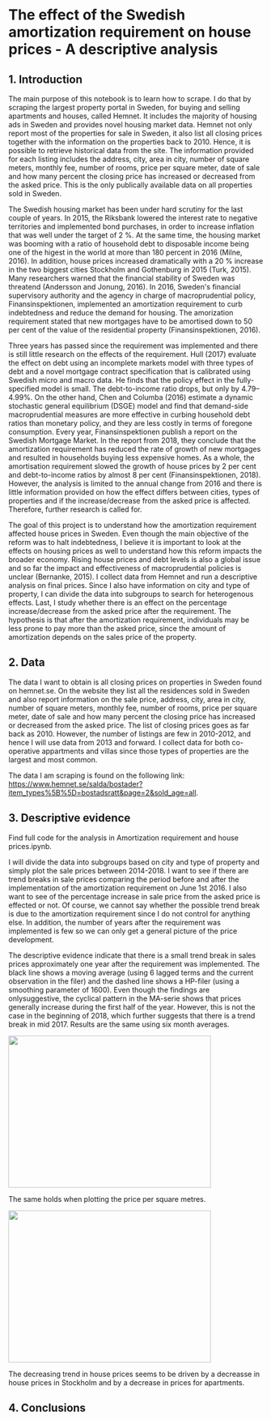 # The effect of the Swedish amortization requirement on house prices - A descriptive analysis

## 1. Introduction 

The main purpose of this notebook is to learn how to scrape. I do that by scraping the largest property portal in Sweden, for buying and selling apartments and houses, called Hemnet. It includes the majority of housing ads in Sweden and provides novel housing market data. Hemnet not only report most of the properties for sale in Sweden, it also list all closing prices together with the information on the properties back to 2010. Hence, it is possible to retrieve historical data from the site. The information provided for each listing includes the address, city, area in city, number of square meters, monthly fee, number of rooms, price per square meter, date of sale and how many percent the closing price has increased or decreased from the asked price. This is the only publically available data on all properties sold in Sweden. 

The Swedish housing market has been under hard scrutiny for the last couple of years. In 2015, the Riksbank lowered the interest rate to negative territories and implemented bond purchases, in order to increase inflation that was well under the target of 2 %. At the same time, the housing market was booming with a ratio of household debt to disposable income being one of the higest in the world at more than 180 percent in 2016 (Milne, 2016). In addition, house prices increased dramatically with a 20 % increase in the two biggest cities Stockholm and Gothenburg in 2015 (Turk, 2015). Many researchers warned that the financial stability of Sweden was threatend (Andersson and Jonung, 2016). In 2016, Sweden's financial supervisory authority and the agency in charge of macroprudential policy, Finansinspektionen, implemented an amortization requirement to curb indebtedness and reduce the demand for housing. The amorization requirement stated that new mortgages have to be amortised down to 50 per cent of the value of the residential property (Finansinspektionen, 2016). 

Three years has passed since the requirement was implemented and there is still little research on the effects of the requirement. Hull (2017) evaluate the effect on debt using an incomplete markets model with three types of debt and a novel mortgage contract specification that is calibrated using Swedish micro and macro data. He finds that the policy effect in the fully-specified model is small. The debt-to-income ratio drops, but only by 4.79–4.99%. On the other hand, Chen and Columba (2016) estimate a dynamic stochastic general equilibrium (DSGE) model and find that demand-side macroprudential measures are more effective in curbing household debt ratios than monetary policy, and they are less costly in terms of foregone consumption. Every year, Finansinspektionen publish a report on the Swedish Mortgage Market. In the report from 2018, they conclude that the amortization requirement has reduced the rate of growth of new mortgages and resulted in households buying less expensive homes. As a whole, the amortisation requirement slowed the growth of house prices by 2 per cent and debt-to-income ratios by almost 8 per cent (Finansinspektionen, 2018). However, the analysis is limited to the annual change from 2016 and there is little information provided on how the effect differs between cities, types of properties and if the increase/decrease from the asked price is affected. Therefore, further research is called for.   

The goal of this project is to understand how the amortization requirement affected house prices in Sweden. Even though the main objective of the reform was to halt indebtedness, I believe it is important to look at the effects on housing prices as well to understand how this reform impacts the broader economy. Rising house prices and debt levels is also a global issue and so far the impact and effectiveness of macroprudential policies is unclear (Bernanke, 2015). I collect data from Hemnet and run a descriptive analysis on final prices. Since I also have information on city and type of property, I can divide the data into subgroups to search for heterogenous effects. Last, I study whether there is an effect on the percentage increase/decrease from the asked price after the requirement. The hypothesis is that after the amortization requirement, individuals may be less prone to pay more than the asked price, since the amount of amortization depends on the sales price of the property.

## 2. Data

The data I want to obtain is all closing prices on properties in Sweden found on hemnet.se. On the website they list all the residences sold in Sweden and also report information on the sale price, address, city, area in city, number of square meters, monthly fee, number of rooms, price per square meter, date of sale and how many percent the closing price has increased or decreased from the asked price. The list of closing prices goes as far back as 2010. However, the number of listings are few in 2010-2012, and hence I will use data from 2013 and forward. I collect data for both co-operative appartments and villas since those types of properties are the largest and most common. 

The data I am scraping is found on the following link: https://www.hemnet.se/salda/bostader?item_types%5B%5D=bostadsratt&page=2&sold_age=all.  

## 3. Descriptive evidence

Find full code for the analysis in Amortization requirement and house prices.ipynb.

I will divide the data into subgroups based on city and type of property and simply plot the sale prices between 2014-2018. I want to see if there are trend breaks in sale prices comparing the period before and after the implementation of the amortization requirement on June 1st 2016. I also want to see of the percentage increase in sale price from the asked price is effected or not. Of course, we cannot say whether the possible trend break is due to the amortization requirement since I do not control for anything else. In addition, the number of years after the requirement was implemented is few so we can only get a general picture of the price development.

The descriptive evidence indicate that there is a small trend break in sales prices approximately one year after the requirement was implemented. The black line shows a moving average (using 6 lagged terms and the current observation in the filer) and the dashed line shows a HP-filer (using a smoothing parameter of 1600). Even though the findings are onlysuggestive, the cyclical pattern in the MA-serie shows that prices generally increase during the first half of the year. However, this is not the case in the beginning of 2018, which further suggests that there is a trend break in mid 2017. Results are the same using six month averages.

<img src="https://user-images.githubusercontent.com/59476324/71809191-d74ef300-306f-11ea-8272-dbc8f799d5ba.png" width="400" height="300">

The same holds when plotting the price per square metres.

<img src="https://user-images.githubusercontent.com/59476324/71819327-e348ae00-308b-11ea-8ff5-267babb0e5a3.png" width="400" height="300">

The decreasing trend in house prices seems to be driven by a decreasse in house prices in Stockholm and by a decrease in prices for apartments. 


## 4. Conclusions
